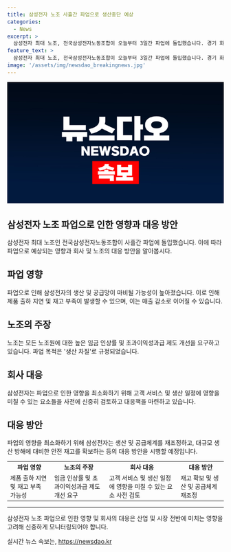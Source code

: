 ```yaml
---
title: 삼성전자 노조 사흘간 파업으로 생산중단 예상
categories:
  - News
excerpt: >
  삼성전자 최대 노조, 전국삼성전자노동조합이 오늘부터 3일간 파업에 돌입했습니다. 경기 화성사업장에서 시작된 집회는 생산 차질로 화성사업장 정문 앞에서 진행되며, 모레까지 진행 예정입니다. 노조는 높은 임금 인상 및 초과이익성과급 제도 개선을 요구하고 있습니다. 사측과의 첫 연가 투쟁에서는 우려했던 생산 차질은 없었으나, 이번 파업에는 노조의 요구를 둘러싼 긴장이 높아지고 있습니다.
feature_text: >
  삼성전자 최대 노조, 전국삼성전자노동조합이 오늘부터 3일간 파업에 돌입했습니다. 경기 화성사업장에서 시작된 집회는 생산 차질로 화성사업장 정문 앞에서 진행되며, 모레까지 진행 예정입니다. 노조는 높은 임금 인상 및 초과이익성과급 제도 개선을 요구하고 있습니다. 사측과의 첫 연가 투쟁에서는 우려했던 생산 차질은 없었으나, 이번 파업에는 노조의 요구를 둘러싼 긴장이 높아지고 있습니다.
image: '/assets/img/newsdao_breakingnews.jpg'
---
```


<p><img src="/assets/img/newsdao_breakingnews.jpg" alt="koreaapp 속보" /></p>

<h2>삼성전자 노조 파업으로 인한 영향과 대응 방안</h2>

<p data-ke-size="size16">삼성전자 최대 노조인 전국삼성전자노동조합이 사흘간 파업에 돌입했습니다. 이에 따라 파업으로 예상되는 영향과 회사 및 노조의 대응 방안을 알아봅시다.</p>

<h2 data-ke-size="size26">파업 영향</h2>

<p data-ke-size="size16">파업으로 인해 삼성전자의 생산 및 공급망이 마비될 가능성이 높아졌습니다. 이로 인해 제품 출하 지연 및 재고 부족이 발생할 수 있으며, 이는 매출 감소로 이어질 수 있습니다.</p>

<h2 data-ke-size="size26">노조의 주장</h2>

<p data-ke-size="size16">노조는 모든 노조원에 대한 높은 임금 인상률 및 초과이익성과급 제도 개선을 요구하고 있습니다. 파업 목적은 '생산 차질'로 규정되었습니다.</p>

<h2 data-ke-size="size26">회사 대응</h2>

<p data-ke-size="size16">삼성전자는 파업으로 인한 영향을 최소화하기 위해 고객 서비스 및 생산 일정에 영향을 미칠 수 있는 요소들을 사전에 신중히 검토하고 대응책을 마련하고 있습니다.</p>

<h2 data-ke-size="size26">대응 방안</h2>

<p data-ke-size="size16">파업의 영향을 최소화하기 위해 삼성전자는 생산 및 공급체계를 재조정하고, 대규모 생산 방해에 대비한 안전 재고를 확보하는 등의 대응 방안을 시행할 예정입니다.</p>

<table>
    <tr>
        <td style="text-align: center; height: 17px;"><b>파업 영향</b></td>
        <td style="text-align: center; height: 17px;"><b>노조의 주장</b></td>
        <td style="text-align: center; height: 17px;"><b>회사 대응</b></td>
        <td style="text-align: center; height: 17px;"><b>대응 방안</b></td>
    </tr>
    <tr>
        <td>제품 출하 지연 및 재고 부족 가능성</td>
        <td>임금 인상률 및 초과이익성과급 제도 개선 요구</td>
        <td>고객 서비스 및 생산 일정에 영향을 미칠 수 있는 요소 사전 검토</td>
        <td>재고 확보 및 생산 및 공급체계 재조정</td>
    </tr>
</table>

<hr>

<p data-ke-size="size16">삼성전자 노조 파업으로 인한 영향 및 회사의 대응은 산업 및 시장 전반에 미치는 영향을 고려해 신중하게 모니터링되어야 합니다.</p>
실시간 뉴스 속보는, <a href="https://newsdao.kr" rel="dofollow">https://newsdao.kr</a>


